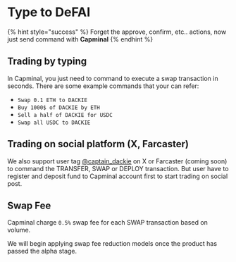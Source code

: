 # Type to DeFAI

{% hint style="success" %}
Forget the approve, confirm, etc.. actions, now just send command with **Capminal**
{% endhint %}

## Trading by typing

In Capminal, you just need to command to execute a swap transaction in seconds. There are some example commands that your can refer:

* `Swap 0.1 ETH to DACKIE`
* `Buy 1000$ of DACKIE by ETH`
* `Sell a half of DACKIE for USDC`
* `Swap all USDC to DACKIE`&#x20;

## Trading on social platform (X, Farcaster)

We also support user tag [@captain\_dackie](https://x.com/captain_dackie) on X or Farcaster (coming soon) to command the TRANSFER, SWAP or DEPLOY transaction. But user have to register and deposit fund to Capminal account first to start trading on social post.

## Swap Fee

Capminal charge `0.5%` swap fee for each SWAP transaction based on volume.

We will begin applying swap fee reduction models once the product has passed the alpha stage.

